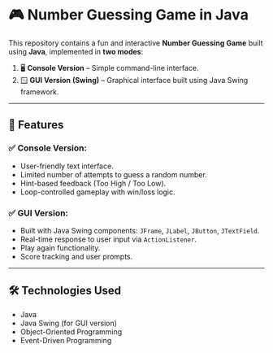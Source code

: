 # 🎮 Number Guessing Game in Java

This repository contains a fun and interactive **Number Guessing Game** built using **Java**, implemented in **two modes**:

1. 🖥️ **Console Version** – Simple command-line interface.
2. 🪟 **GUI Version (Swing)** – Graphical interface built using Java Swing framework.

---

## 🚀 Features

### ✅ Console Version:
- User-friendly text interface.
- Limited number of attempts to guess a random number.
- Hint-based feedback (Too High / Too Low).
- Loop-controlled gameplay with win/loss logic.

### ✅ GUI Version:
- Built with Java Swing components: `JFrame`, `JLabel`, `JButton`, `JTextField`.
- Real-time response to user input via `ActionListener`.
- Play again functionality.
- Score tracking and user prompts.

---

## 🛠️ Technologies Used
- Java
- Java Swing (for GUI version)
- Object-Oriented Programming
- Event-Driven Programming





